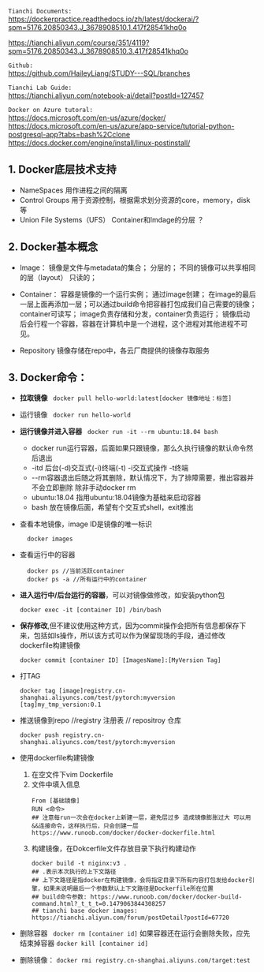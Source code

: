 
`Tianchi Documents: `  
https://dockerpractice.readthedocs.io/zh/latest/dockerai/?spm=5176.20850343.J_3678908510.1.417f28541khq0o

https://tianchi.aliyun.com/course/351/4119?spm=5176.20850343.J_3678908510.3.417f28541khq0o


`Github: `  
https://github.com/HaileyLiang/STUDY---SQL/branches


`Tianchi Lab Guide: `  
https://tianchi.aliyun.com/notebook-ai/detail?postId=127457


`Docker on Azure tutoral: `  
https://docs.microsoft.com/en-us/azure/docker/
https://docs.microsoft.com/en-us/azure/app-service/tutorial-python-postgresql-app?tabs=bash%2Cclone
https://docs.docker.com/engine/install/linux-postinstall/

## 1. Docker底层技术支持
- NameSpaces 用作进程之间的隔离
- Control Groups 用于资源控制，根据需求划分资源的core，memory，disk等
- Union File Systems（UFS） Container和Imdage的分层 ？

## 2. Docker基本概念
- Image：
  镜像是文件与metadata的集合；
  分层的；
  不同的镜像可以共享相同的层（layout）
  只读的；

- Container：
  容器是镜像的一个运行实例；
  通过image创建；
  在image的最后一层上面再添加一层；可以通过build命令把容器打包成我们自己需要的镜像；
  container可读写；
  image负责存储和分发，container负责运行；
  镜像启动后会行程一个容器，容器在计算机中是一个进程，这个进程对其他进程不可见。

- Repository
  镜像存储在repo中，各云厂商提供的镜像存取服务

## 3. Docker命令：
 
- **拉取镜像**  ``` docker pull hello-world:latest[docker 镜像地址：标签]```

- 运行镜像 ``` docker run hello-world```

- **运行镜像并进入容器**
  ``` docker run -it --rm ubuntu:18.04 bash```
  - docker run运行容器，后面如果只跟镜像，那么久执行镜像的默认命令然后退出
  - -itd 后台(-d)交互式(-i)终端(-t) -i交互式操作  -t终端
  - --rm容器退出后随之将其删除，默认情况下，为了排障需要，推出容器并不会立即删除 除非手动docker rm
  - ubuntu:18.04 指用ubuntu:18.04镜像为基础来启动容器
  - bash 放在镜像后面，希望有个交互式shell，exit推出

- 查看本地镜像，image ID是镜像的唯一标识
  ```linux
    docker images
  ```
- 查看运行中的容器
  ```linux
    docker ps //当前活跃container
    docker ps -a //所有运行中的container
  ```
- **进入运行中/后台运行的容器**，可以对镜像做修改，如安装python包
  ```
  docker exec -it [container ID] /bin/bash
  ```

- **保存修改**,但不建议使用这种方式，因为commit操作会把所有信息都保存下来，包括如ls操作，所以该方式可以作为保留现场的手段，通过修改dockerfile构建镜像
  ```
  docker commit [container ID] [ImagesName]:[MyVersion Tag]
  ```
  
- 打TAG
  ```
  docker tag [image]registry.cn-shanghai.aliyuncs.com/test/pytorch:myversion [tag]my_tmp_version:0.1
  ```
- 推送镜像到repo  //registry 注册表  // repositroy 仓库
  ```
  docker push registry.cn-shanghai.aliyuncs.com/test/pytorch:myversion
  ```

- 使用dockerfile构建镜像
  1. 在空文件下vim Dockerfile
  2. 文件中填入信息
      ``` 
     From [基础镜像]
     RUN <命令>
     ## 注意每run一次会在docker上新建一层，避免层过多 造成镜像膨胀过大 可以用&&连接命令，这样执行后，只会创建一层
     https://www.runoob.com/docker/docker-dockerfile.html
      ```
  3. 构建镜像，在Dokcerfile文件存放目录下执行构建动作
      ``` 
      docker build -t niginx:v3 .
      ## .表示本次执行的上下文路径
      ## 上下文路径是指docker在构建镜像，会将指定目录下所有内容打包发给docker引擎，如果未说明最后一个参数默认上下文路径是Dockerfile所在位置
      ## build命令参数: https://www.runoob.com/docker/docker-build-command.html?_t_t_t=0.1479063844308257
      ## tianchi base docker images: https://tianchi.aliyun.com/forum/postDetail?postId=67720
      ```
- 删除容器
  ``` docker rm [container id]```
  如果容器还在运行会删除失败，应先结束掉容器 ``` docker kill [container id] ```

- 删除镜像：
  ``` docker rmi registry.cn-shanghai.aliyuns.com/target:test ```








  


